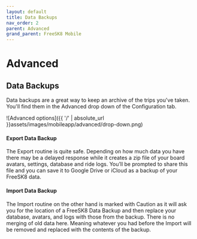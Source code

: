 ```yaml
---
layout: default
title: Data Backups
nav_order: 2
parent: Advanced
grand_parent: FreeSK8 Mobile
---
```


# Advanced 

## Data Backups

Data backups are a great way to keep an archive of the trips you've taken. You'll find them in the Advanced drop down of the Configuration tab.

![Advanced options]({{ '/' | absolute_url }}assets/images/mobileapp/advanced/drop-down.png)

#### Export Data Backup

The Export routine is quite safe. Depending on how much data you have there may be a delayed response while it creates a zip file of your board avatars, settings, database and ride logs. You’ll be prompted to share this file and you can save it to Google Drive or iCloud as a backup of your FreeSK8 data.

#### Import Data Backup

The Import routine on the other hand is marked with Caution as it will ask you for the location of a FreeSK8 Data Backup and then replace your database, avatars, and logs with those from the backup. There is no merging of old data here. Meaning whatever you had before the Import will be removed and replaced with the contents of the backup.